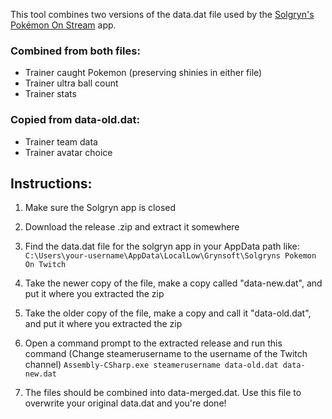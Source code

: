This tool combines two versions of the data.dat file used by the [Solgryn's Pokémon On Stream](https://www.grynsoft.com/spos-app/) app.

### Combined from both files:
- Trainer caught Pokemon (preserving shinies in either file)
- Trainer ultra ball count
- Trainer stats

### Copied from data-old.dat:
- Trainer team data
- Trainer avatar choice

## Instructions:

1. Make sure the Solgryn app is closed

2. Download the release .zip and extract it somewhere

2. Find the data.dat file for the solgryn app in your AppData path like:
`C:\Users\your-username\AppData\LocalLow\Grynsoft\Solgryns Pokemon On Twitch`

3. Take the newer copy of the file, make a copy called "data-new.dat", and put it where you extracted the zip

4. Take the older copy of the file, make a copy and call it "data-old.dat", and put it where you extracted the zip

5. Open a command prompt to the extracted release and run this command (Change steamerusername to the username of the Twitch channel)
`Assembly-CSharp.exe steamerusername data-old.dat data-new.dat`

6. The files should be combined into data-merged.dat. Use this file to overwrite your original data.dat and you're done!
